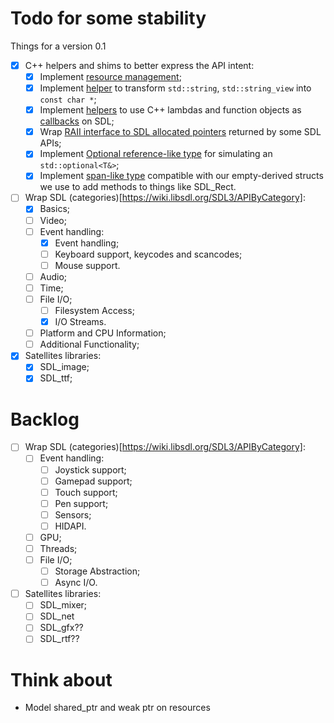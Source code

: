 Todo for some stability
=======================

Things for a version 0.1

- [x] C++ helpers and shims to better express the API intent:
  - [x] Implement [resource management](https://talesm.github.io/SDL3pp/group__CategoryObjectWrapper.html);
  - [x] Implement [helper](https://talesm.github.io/SDL3pp/classSDL_1_1StringParam.html)
    to transform `std::string`, `std::string_view` into `const char *`;
  - [x] Implement [helpers](https://talesm.github.io/SDL3pp/group__CategoryCallbackWrapper.html)
    to use C++ lambdas and function objects as [callbacks](https://talesm.github.io/SDL3pp/callback.html)
    on SDL;
  - [x] Wrap [RAII interface to SDL allocated pointers](https://talesm.github.io/SDL3pp/group__CategoryOwnPtr.html)
    returned by some SDL APIs;
  - [x] Implement [Optional reference-like type](https://talesm.github.io/SDL3pp/classSDL_1_1OptionalRef.html)
    for simulating an `std::optional<T&>`;
  - [x] Implement [span-like type](https://talesm.github.io/SDL3pp/classSDL_1_1SpanRef.html)
    compatible with our empty-derived structs we use to add methods to things
    like SDL_Rect.
- [ ] Wrap SDL (categories)[https://wiki.libsdl.org/SDL3/APIByCategory]:
  - [x] Basics;
  - [ ] Video;
  - [ ] Event handling:
    - [x] Event handling;
    - [ ] Keyboard support, keycodes and scancodes;
    - [ ] Mouse support.
  - [ ] Audio;
  - [ ] Time;
  - [ ] File I/O;
    - [ ] Filesystem Access;
    - [x] I/O Streams.
  - [ ] Platform and CPU Information;
  - [ ] Additional Functionality;
- [x] Satellites libraries:
  - [x] SDL_image;
  - [x] SDL_ttf;

Backlog
=======

- [ ] Wrap SDL (categories)[https://wiki.libsdl.org/SDL3/APIByCategory]:
  - [ ] Event handling:
    - [ ] Joystick support;
    - [ ] Gamepad support;
    - [ ] Touch support;
    - [ ] Pen support;
    - [ ] Sensors;
    - [ ] HIDAPI.
  - [ ] GPU;
  - [ ] Threads;
  - [ ] File I/O;
    - [ ] Storage Abstraction;
    - [ ] Async I/O.
- [ ] Satellites libraries:
  - [ ] SDL_mixer;
  - [ ] SDL_net
  - [ ] SDL_gfx??
  - [ ] SDL_rtf??

Think about
===========

- Model shared_ptr and weak ptr on resources
